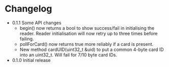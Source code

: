 # Changelog



- 0.1.1 Some API changes
  - begin() now returns a bool to show success/fail in initialising the reader. Reader initialisation will now retry up to three times before failing. 
  - pollForCard() now returns true more reliably if a card is present.
  - New method cardUID(uint32_t &uid) to put a common 4-byte card ID into an uint32_t. Will fail for 7/10 byte card IDs.
- 0.1.0 Initial release
